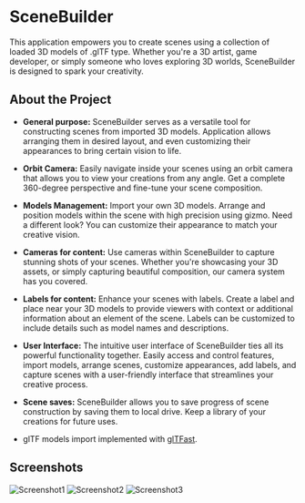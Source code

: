 # SceneBuilder

This application empowers you to create scenes using a collection of loaded 3D models of .glTF type. Whether you're a 3D artist, game developer, or simply someone who loves exploring 3D worlds, SceneBuilder is designed to spark your creativity.

## About the Project

- **General purpose:** SceneBuilder serves as a versatile tool for constructing scenes from imported 3D models. Application allows arranging them in desired layout, and even customizing their appearances to bring certain vision to life.

- **Orbit Camera:** Easily navigate inside your scenes using an orbit camera that allows you to view your creations from any angle. Get a complete 360-degree perspective and fine-tune your scene composition.

- **Models Management:** Import your own 3D models. Arrange and position models within the scene with high precision using gizmo. Need a different look? You can customize their appearance to match your creative vision.

- **Cameras for content:** Use cameras within SceneBuilder to capture stunning shots of your scenes. Whether you're showcasing your 3D assets, or simply capturing beautiful composition, our camera system has you covered.

- **Labels for content:** Enhance your scenes with labels. Create a label and place near your 3D models to provide viewers with context or additional information about an element of the scene. Labels can be customized to include details such as model names and descriptions.

- **User Interface:** The intuitive user interface of SceneBuilder ties all its powerful functionality together. Easily access and control features, import models, arrange scenes, customize appearances, add labels, and capture scenes with a user-friendly interface that streamlines your creative process.

- **Scene saves:** SceneBuilder allows you to save progress of scene construction by saving them to local drive. Keep a library of your creations for future uses.

- glTF models import implemented with [glTFast](https://github.com/atteneder/glTFast).

## Screenshots

![Screenshot1](https://github.com/HornostaievPavlo/SceneBuilder/assets/100617116/aab3ff76-31c5-4d18-806b-8b55210c1732)
![Screenshot2](https://github.com/HornostaievPavlo/SceneBuilder/assets/100617116/0d751148-e954-4a01-9538-28a749757b6c)
![Screenshot3](https://github.com/HornostaievPavlo/SceneBuilder/assets/100617116/78ad3ec8-d7df-4559-8f72-7f23d152697d)
